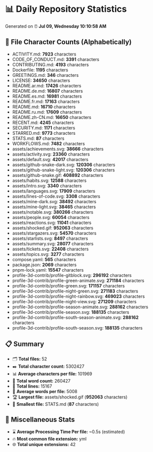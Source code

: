 # 📊 Daily Repository Statistics
Generated on ⏰ **Jul 09, Wednesday 10:10:58 AM**

## 📂 File Character Counts (Alphabetically)
- ACTIVITY.md: **7923** characters
- CODE_OF_CONDUCT.md: **3391** characters
- CONTRIBUTING.md: **4193** characters
- Dockerfile: **1195** characters
- GREETINGS.md: **346** characters
- LICENSE: **34650** characters
- README.ar.md: **17426** characters
- README.de.md: **16807** characters
- README.es.md: **16981** characters
- README.fr.md: **17163** characters
- README.md: **16710** characters
- README.ru.md: **17609** characters
- README.zh-CN.md: **16650** characters
- RECENT.md: **4245** characters
- SECURITY.md: **1171** characters
- STARRED.md: **9773** characters
- STATS.md: **87** characters
- WORKFLOWS.md: **7482** characters
- assets/achievements.svg: **38666** characters
- assets/activity.svg: **23360** characters
- assets/default.svg: **42017** characters
- assets/github-snake-dark.svg: **120306** characters
- assets/github-snake-light.svg: **120306** characters
- assets/github-snake.gif: **408892** characters
- assets/habits.svg: **12588** characters
- assets/intro.svg: **3340** characters
- assets/languages.svg: **17909** characters
- assets/lines-of-code.svg: **3308** characters
- assets/mine-dark.svg: **38492** characters
- assets/mine-light.svg: **38465** characters
- assets/notable.svg: **380266** characters
- assets/people.svg: **60054** characters
- assets/reactions.svg: **11041** characters
- assets/shocked.gif: **952063** characters
- assets/stargazers.svg: **54570** characters
- assets/starlists.svg: **8497** characters
- assets/summary.svg: **28077** characters
- assets/tickets.svg: **22408** characters
- assets/topics.svg: **3277** characters
- compose.yaml: **565** characters
- package.json: **2069** characters
- pnpm-lock.yaml: **15547** characters
- profile-3d-contrib/profile-gitblock.svg: **296192** characters
- profile-3d-contrib/profile-green-animate.svg: **271184** characters
- profile-3d-contrib/profile-green.svg: **171157** characters
- profile-3d-contrib/profile-night-green.svg: **271183** characters
- profile-3d-contrib/profile-night-rainbow.svg: **469023** characters
- profile-3d-contrib/profile-night-view.svg: **271209** characters
- profile-3d-contrib/profile-season-animate.svg: **288162** characters
- profile-3d-contrib/profile-season.svg: **188135** characters
- profile-3d-contrib/profile-south-season-animate.svg: **288162** characters
- profile-3d-contrib/profile-south-season.svg: **188135** characters

## 📋 Summary
- 🗂️ **Total files:** 52
- ✒️ **Total character count:** 5302427
- 📊 **Average characters per file:** 101969
- 📝 **Total word count:** 260427
- 🧾 **Total lines:** 15167
- 📐 **Average words per file:** 5008
- 🏆 **Largest file:** assets/shocked.gif (**952063** characters)
- 🥉 **Smallest file:** STATS.md (**87** characters)

## 🌟 Miscellaneous Stats
- ⌛ **Average Processing Time Per file:** ~0.5s (estimated)
- 🔥 **Most common file extension:** yml
- 🌐 **Total unique extensions:** 42
